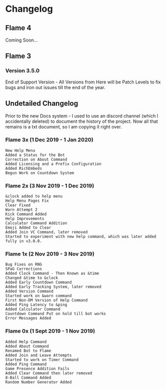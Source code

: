 # Changelog
## Flame 4
Coming Soon...
## Flame 3
### Version 3.5.0
End of Support Version - All Versions from Here will be Patch Levels to fix bugs and iron out issues till the end of the year.
## Undetailed Changelog
Prior to the new Docs system - I used to use an discord channel (which I accidentally deleted) to document the history of the project.
Now all that remains is a txt document, so I am copying it right over.
### Flame 3x (1 Dec 2019 - 1 Jan 2020)
    New Help Menu
    Added a Status for the Bot
    Correction on About Command
    Added Licensing and a Prefix Configuration
    Added RichEmbeds
    Begun Work on Countdown System
### Flame 2x (3 Nov 2019 - 1 Dec 2019)
    &clock added to help menu
    Help Menu Pages Fix
    Clear Fixed
    Warn Attempt 2
    Kick Command Added
    Help Improvements
    Calculator Command Addition
    Emoji Added to Clear
    Added Join VC Command, later removed
    Started to experiment with new help command, which was later added fully in v3.0.0.
### Flame 1x (2 Nov 2019 - 3 Nov 2019)
    Bug Fixes on RNG
    SPaG Corrections
    Added Clock Command - Then Known as &time
    Changed &time to &clock
    Added Early Countdown Command
    Added Early Tracking System, later removed
    Added Version Command
    Started work on &warn command
    First Non-DM Version of Help Command
    Added Ping Latency to &ping
    Added Calculator Command
    Countdown Command Put on hold till bot works
    Error Messages Added
### Flame 0x (1 Sept 2019 - 1 Nov 2019)
    Added Help Command
    Added About Command
    Renamed Bot to Flame
    Added Join and Leave Attempts
    Started to work on Timer Command
    Added Ping Command
    Game Presence Addition Fails
    Added Clear Command then later removed
    8-Ball Command Added
    Random Number Generator Added

